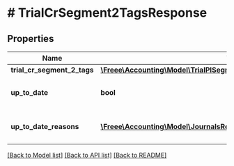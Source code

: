 # # TrialCrSegment2TagsResponse

## Properties

Name | Type | Description | Notes
------------ | ------------- | ------------- | -------------
**trial_cr_segment_2_tags** | [**\Freee\Accounting\Model\TrialPlSegment2TagsResponseTrialPlSegment2Tags**](TrialPlSegment2TagsResponseTrialPlSegment2Tags.md) |  |
**up_to_date** | **bool** | 集計結果が最新かどうか |
**up_to_date_reasons** | [**\Freee\Accounting\Model\JournalsResponseJournalsUpToDateReasons[]**](JournalsResponseJournalsUpToDateReasons.md) | 集計が最新でない場合の要因情報 | [optional]

[[Back to Model list]](../../README.md#models) [[Back to API list]](../../README.md#endpoints) [[Back to README]](../../README.md)
